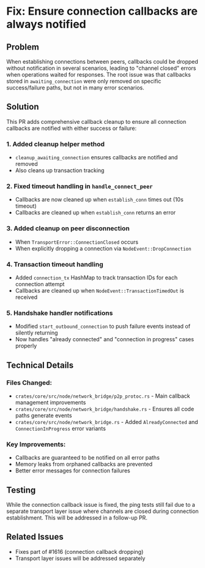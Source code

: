 # Fix: Ensure connection callbacks are always notified

## Problem

When establishing connections between peers, callbacks could be dropped without notification in several scenarios, leading to "channel closed" errors when operations waited for responses. The root issue was that callbacks stored in `awaiting_connection` were only removed on specific success/failure paths, but not in many error scenarios.

## Solution

This PR adds comprehensive callback cleanup to ensure all connection callbacks are notified with either success or failure:

### 1. Added cleanup helper method
- `cleanup_awaiting_connection` ensures callbacks are notified and removed
- Also cleans up transaction tracking

### 2. Fixed timeout handling in `handle_connect_peer`
- Callbacks are now cleaned up when `establish_conn` times out (10s timeout)
- Callbacks are cleaned up when `establish_conn` returns an error

### 3. Added cleanup on peer disconnection
- When `TransportError::ConnectionClosed` occurs
- When explicitly dropping a connection via `NodeEvent::DropConnection`

### 4. Transaction timeout handling
- Added `connection_tx` HashMap to track transaction IDs for each connection attempt
- Callbacks are cleaned up when `NodeEvent::TransactionTimedOut` is received

### 5. Handshake handler notifications
- Modified `start_outbound_connection` to push failure events instead of silently returning
- Now handles "already connected" and "connection in progress" cases properly

## Technical Details

### Files Changed:
- `crates/core/src/node/network_bridge/p2p_protoc.rs` - Main callback management improvements
- `crates/core/src/node/network_bridge/handshake.rs` - Ensures all code paths generate events
- `crates/core/src/node/network_bridge.rs` - Added `AlreadyConnected` and `ConnectionInProgress` error variants

### Key Improvements:
- Callbacks are guaranteed to be notified on all error paths
- Memory leaks from orphaned callbacks are prevented
- Better error messages for connection failures

## Testing

While the connection callback issue is fixed, the ping tests still fail due to a separate transport layer issue where channels are closed during connection establishment. This will be addressed in a follow-up PR.

## Related Issues
- Fixes part of #1616 (connection callback dropping)
- Transport layer issues will be addressed separately